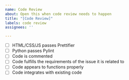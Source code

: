```yaml
---
name: Code Review
about: Open this when code review needs to happen
title: "[Code Review]"
labels: code review
assignees: ''

---
```


- [ ] HTML/CSS/JS passes Prettifier
- [ ] Python passes Pylint
- [ ] Code is commented
- [ ] Code fulfills the requirements of the issue it is related to
- [ ] Code appears to functions properly
- [ ] Code integrates with existing code
